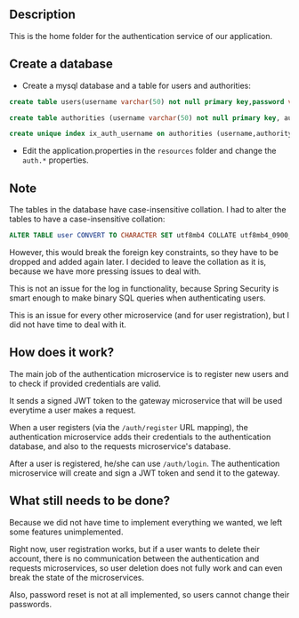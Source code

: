 ## Description
This is the home folder for the authentication service of our application.

## Create a database
- Create a mysql database and a table for users and authorities:
```SQL
create table users(username varchar(50) not null primary key,password varchar(500) not null,enabled boolean not null);

create table authorities (username varchar(50) not null primary key, authority varchar(50) not null, constraint fk_authorities_users foreign key(username) references users(username));

create unique index ix_auth_username on authorities (username,authority);
```
- Edit the application.properties in the `resources` folder and change the `auth.*` properties.

## Note
The tables in the database have case-insensitive collation.
I had to alter the tables to have a case-insensitive collation:
```SQL
ALTER TABLE user CONVERT TO CHARACTER SET utf8mb4 COLLATE utf8mb4_0900_as_cs;
```
However, this would break the foreign key constraints, so they have to be dropped and added again later.
I decided to leave the collation as it is, because we have more pressing issues to deal with.
    
This is not an issue for the log in functionality, because Spring Security is smart enough to make binary SQL queries when authenticating users.
    
This is an issue for every other microservice (and for user registration), but I did not have time to deal with it.

## How does it work?
The main job of the authentication microservice is to register new users and to check if provided credentials are valid.
    
It sends a signed JWT token to the gateway microservice that will be used everytime a user makes a request.
    
When a user registers (via the `/auth/register` URL mapping), the authentication microservice adds their credentials to the authentication database, and also to the requests microservice's database.
    
After a user is registered, he/she can use `/auth/login`. The authentication microservice will create and sign a JWT token and send it to the gateway.

## What still needs to be done?
Because we did not have time to implement everything we wanted, we left some features unimplemented.
    
Right now, user registration works, but if a user wants to delete their account, there is no communication between the authentication and requests microservices, so user deletion does not fully work and can even break the state of the microservices.
    
Also, password reset is not at all implemented, so users cannot change their passwords.